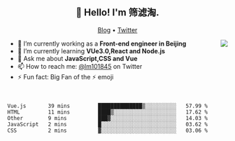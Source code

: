 <h2 align="center">👋 Hello! I'm 筛滤淘.</h2>
<p align="center">
  <a href="https://www.lm1024.top">Blog</a> •
  <a href="https://twitter.com/lm101845">Twitter</a>
</p>

<img align="right" src="https://github-readme-stats.vercel.app/api?username=lm101845&count_private=true&show_icons=true&hide_title=true" />

- 🔭 I’m currently working as a **Front-end engineer in Beijing**
- 🌱 I’m currently learning **VUe3.0,React and Node.js**
- 💬 Ask me about **JavaScript,CSS and Vue**
- 📫 How to reach me: [@lm101845](https://twitter.com/lm101845) on Twitter
- ⚡ Fun fact: Big Fan of the ⚡ emoji

<br>


<!--START_SECTION:waka-->
```text
Vue.js       39 mins         ██████████████▒░░░░░░░░░░   57.99 % 
HTML         11 mins         ████▒░░░░░░░░░░░░░░░░░░░░   17.62 % 
Other        9 mins          ███▓░░░░░░░░░░░░░░░░░░░░░   14.03 % 
JavaScript   2 mins          █░░░░░░░░░░░░░░░░░░░░░░░░   03.62 % 
CSS          2 mins          ▓░░░░░░░░░░░░░░░░░░░░░░░░   03.06 % 
```
<!--END_SECTION:waka-->
